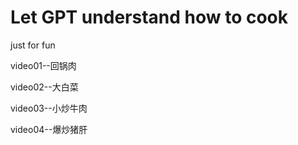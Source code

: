 # Let GPT understand how to cook

just for fun

video01--回锅肉

video02--大白菜

video03--小炒牛肉

video04--爆炒猪肝